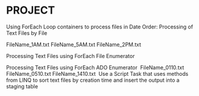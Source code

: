 # PROJECT
Using ForEach Loop containers to process files in Date Order: Processing of Text Files by File 

FileName_1AM.txt
FileName_5AM.txt
FileName_2PM.txt

Processing Text Files using ForEach File Enumerator

Processing Text Files using ForEach ADO Enumerator
​
FileName_0110.txt
FileName_0510.txt
FileName_1410.txt
​
    Use a Script Task that uses methods from LINQ to sort text files by creation time and insert the output into a staging table
